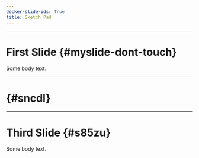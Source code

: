 ```yaml
---
decker-slide-ids: True
title: Sketch Pad
---
```


---------------------------------------------------------------------------------------------------------------------------------------------------------------------------------------------------------------------------------------------------------------------------------------------------------------------------------------------------------------------------------------------------------------------------------------------------------------------------------------------------------------------------------------------------------------------------------------------------------------------------------------------------------------------------------------------------------------------------------------------------------------------------------------------------------------------------------------------------------------------------------------------------------------------------------------------------------------------------------------------------------------------------------------

# First Slide {#myslide-dont-touch}

Some body text.

---------------------------------------------------------------------------------------------------------------------------------------------------------------------------------------------------------------------------------------------------------------------------------------------------------------------------------------------------------------------------------------------------------------------------------------------------------------------------------------------------------------------------------------------------------------------------------------------------------------------------------------------------------------------------------------------------------------------------------------------------------------------------------------------------------------------------------------------------------------------------------------------------------------------------------------------------------------------------------------------------------------------------------------

#  {#sncdl}

---------------------------------------------------------------------------------------------------------------------------------------------------------------------------------------------------------------------------------------------------------------------------------------------------------------------------------------------------------------------------------------------------------------------------------------------------------------------------------------------------------------------------------------------------------------------------------------------------------------------------------------------------------------------------------------------------------------------------------------------------------------------------------------------------------------------------------------------------------------------------------------------------------------------------------------------------------------------------------------------------------------------------------------

# Third Slide {#s85zu}

Some body text.
